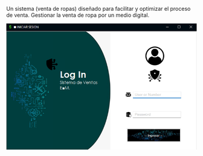 Un sistema (venta de ropas) diseñado para facilitar y optimizar el proceso de
venta. Gestionar la venta de ropa por un medio digital.

![Initial screen](https://github.com/WilverAR/SalesSystem/blob/main/Run.png)
